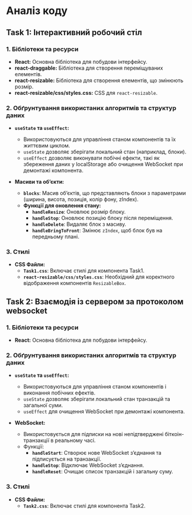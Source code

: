 # Аналіз коду

## Task 1: Інтерактивний робочий стіл

### 1. Бібліотеки та ресурси

* **React:** Основна бібліотека для побудови інтерфейсу.
* **react-draggable:** Бібліотека для створення переміщуваних елементів.
* **react-resizable:** Бібліотека для створення елементів, що змінюють розмір.
* **react-resizable/css/styles.css:** CSS для `react-resizable`.

### 2. Обґрунтування використаних алгоритмів та структур даних

* **`useState` та `useEffect`:**
  * Використовуються для управління станом компонентів та їх життєвим циклом.
  * `useState` дозволяє зберігати локальний стан (наприклад, блоки).
  * `useEffect` дозволяє виконувати побічні ефекти, такі як збереження даних у localStorage або очищення WebSocket при демонтажі компонента.

* **Масиви та об’єкти:**
  * **`blocks`**: Масив об’єктів, що представляють блоки з параметрами (ширина, висота, позиція, колір фону, zIndex).
  * **Функції для оновлення стану:**
    * **`handleResize`**: Оновлює розмір блоку.
    * **`handleStop`**: Оновлює позицію блоку після переміщення.
    * **`handleDelete`**: Видаляє блок з масиву.
    * **`handleBringToFront`**: Змінює `zIndex`, щоб блок був на передньому плані.

### 3. Стилі

* **CSS Файли:**
  * **`Task1.css`**: Включає стилі для компонента Task1.
  * **`react-resizable/css/styles.css`**: Необхідний для коректного відображення компонентів `ResizableBox`.

## Task 2: Взаємодія із сервером за протоколом websocket

### 1. Бібліотеки та ресурси

* **React:** Основна бібліотека для побудови інтерфейсу.

### 2. Обґрунтування використаних алгоритмів та структур даних

* **`useState` та `useEffect`:**
  * Використовуються для управління станом компонентів і виконання побічних ефектів.
  * `useState` дозволяє зберігати локальний стан транзакцій та загальної суми.
  * `useEffect` для очищення WebSocket при демонтажі компонента.

* **WebSocket:**
  * Використовується для підписки на нові непідтверджені біткоін-транзакції в реальному часі.
  * Функції:
    * **`handleStart`**: Створює нове WebSocket з’єднання та підписується на транзакції.
    * **`handleStop`**: Відключає WebSocket з’єднання.
    * **`handleReset`**: Очищає список транзакцій і загальну суму.

### 3. Стилі

* **CSS Файли:**
  * **`Task2.css`**: Включає стилі для компонента Task2.
